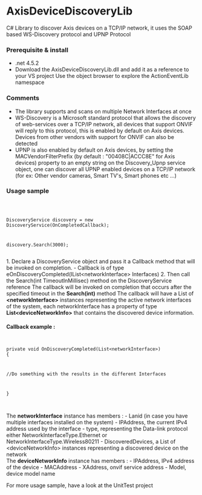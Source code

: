 # AxisDeviceDiscoveryLib
C# Library to discover Axis devices on a TCP/IP network, it uses the SOAP based WS-Discovery protocol and UPNP Protocol

<h3>Prerequisite & install</h3>

- .net 4.5.2
- Download the AxisDeviceDiscoveryLib.dll and add it as a reference to your VS project
  Use the object browser to explore the ActionEventLib namespace
  
<H3>Comments</H3>
  
  - The library supports and scans on multiple Network Interfaces at once
  - WS-Discovery is a Microsoft standard protocol that allows the discovery of web-services over a TCP/IP network, all devices that       support ONVIF will reply to this protocol, this is enabled by default on Axis devices. Devices from other vendors with support for ONVIF can also be detected
  - UPNP is also enabled by default on Axis devices, by setting the MACVendorFilterPrefix (by default : "00408C|ACCC8E" for Axis devices) property to an empty string on the Discovery_Upnp service object, one can discover all UPNP enabled devices on a TCP/IP network (for ex: Other vendor cameras, Smart TV's, Smart phones etc ...)
  
<H3>Usage sample</H3>
<br><code>
<p>DiscoveryService discovery = new DiscoveryService(OnCompletedCallback);</p>
<p>discovery.Search(3000);</p></code>
<br>
1. Declare a DiscoveryService object and pass it a Callback method that will be invoked on completion.
  - Callback is of type eOnDiscoveryCompleted(IList&lt;networkInterface&gt; Interfaces)
2. Then call the Search(int TimeoutInMillisec) method on the DiscoveryService reference
The callback will be invoked on completion that occurs after the specified timeout in the <b>Search(int)</b> method
The callback will have a List of <b>&lt;networkInterface&gt;</b> instances representing the active network interfaces of the system, each networkInterface has a property of type <b>List&lt;deviceNetworkInfo&gt;</b> that contains the discovered device information.
<br>
<h4>Callback example :</h4>
<code>
<p>private void OnDiscoveryCompleted(List&lt;networkInterface&gt;)
{</p>
<p>//Do something with the results in the different Interfaces</p>
<p>}</p>
</code>
<br>
The <b>networkInterface</b> instance has members :
- Lanid (in case you have multiple interfaces installed on the system) 
- IPAddress, the current IPv4 address used by the interface
- type, representing the Data-link protocol either NetworkInterfaceType.Ethernet or NetworkInterfaceType.Wireless80211
- DiscoveredDevices, a List of &lt;deviceNetworkInfo&gt; instances representing a discovered device on the network
<br>
The <b>deviceNetworkInfo</b> instance has members :
- IPAddress, IPv4 address of the device
- MACAddress
- XAddress, onvif service address
- Model, device model name

For more usage sample, have a look at the UnitTest project
